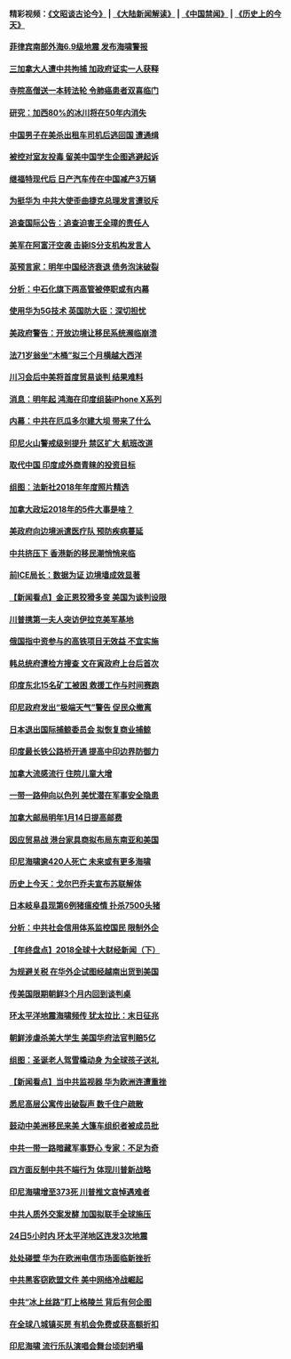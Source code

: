 #### 精彩视频：[《文昭谈古论今》](https://github.com/gfw-breaker/wenzhao/blob/master/README.md?t=12291231) | [《大陆新闻解读》](https://github.com/gfw-breaker/ntdtv-comedy/blob/master/README.md?t=12291231) | [《中国禁闻》](https://github.com/gfw-breaker/ntdtv-news/blob/master/README.md?t=12291231) | [《历史上的今天》](https://github.com/gfw-breaker/today-in-history/blob/master/README.md?t=12291231) 

#### [菲律宾南部外海6.9级地震 发布海啸警报](../pages/nsc418/n10939652.md?t=12291231) 

#### [三加拿大人遭中共拘捕 加政府证实一人获释](../pages/nsc418/n10939393.md?t=12291231) 

#### [寺院高僧送一本转法轮 令肺癌患者双喜临门](../pages/nsc418/n10937173.md?t=12291231) 

#### [研究：加西80%的冰川将在50年内消失](../pages/nsc418/n10939068.md?t=12291231) 

#### [中国男子在美杀出租车司机后逃回国 遭通缉](../pages/nsc418/n10939162.md?t=12291231) 

#### [被控对室友投毒 留美中国学生企图逃避起诉](../pages/nsc418/n10939143.md?t=12291231) 

#### [继福特现代后 日产汽车传在中国减产3万辆](../pages/nsc418/n10938892.md?t=12291231) 

#### [为挺华为 中共大使歪曲捷克总理发言遭驳斥](../pages/nsc418/n10938867.md?t=12291231) 

#### [追查国际公告：追查迫害王全璋的责任人](../pages/nsc418/n10937997.md?t=12291231) 

#### [美军在阿富汗空袭 击毙IS分支机构发言人](../pages/nsc418/n10937943.md?t=12291231) 

#### [英预言家：明年中国经济衰退 债务泡沫破裂](../pages/nsc418/n10937862.md?t=12291231) 

#### [分析：中石化旗下两高管被停职或有内幕](../pages/nsc418/n10936480.md?t=12291231) 

#### [使用华为5G技术 英国防大臣：深切担忧](../pages/nsc418/n10936847.md?t=12291231) 

#### [美政府警告：开放边境让移民系统濒临崩溃](../pages/nsc418/n10936858.md?t=12291231) 

#### [法71岁翁坐“木桶”拟三个月横越大西洋](../pages/nsc418/n10936510.md?t=12291231) 

#### [川习会后中美将首度贸易谈判 结果难料](../pages/nsc418/n10936366.md?t=12291231) 

#### [消息：明年起 鸿海在印度组装iPhone X系列](../pages/nsc418/n10936455.md?t=12291231) 

#### [内幕：中共在厄瓜多尔建大坝 带来了什么](../pages/nsc418/n10936259.md?t=12291231) 

#### [印尼火山警戒级别提升 禁区扩大 航班改道](../pages/nsc418/n10936243.md?t=12291231) 

#### [取代中国 印度成外商青睐的投资目标](../pages/nsc418/n10935215.md?t=12291231) 

#### [组图：法新社2018年年度照片精选](../pages/nsc418/n10935213.md?t=12291231) 

#### [加拿大政坛2018年的5件大事是啥？](../pages/nsc418/n10934199.md?t=12291231) 

#### [美政府向边境派遣医疗队 预防疾病蔓延](../pages/nsc418/n10934482.md?t=12291231) 

#### [中共挤压下 香港新的移民潮悄悄来临](../pages/nsc418/n10934111.md?t=12291231) 

#### [前ICE局长：数据为证 边境墙成效显著](../pages/nsc418/n10934433.md?t=12291231) 

#### [【新闻看点】金正恩狡猾多变 美国为谈判设限](../pages/nsc418/n10934183.md?t=12291231) 

#### [川普携第一夫人突访伊拉克美军基地](../pages/nsc418/n10934352.md?t=12291231) 

#### [俄国指中资参与的高铁项目无效益 不宜实施](../pages/nsc418/n10934141.md?t=12291231) 

#### [韩总统府遭检方搜查 文在寅政府上台后首次](../pages/nsc418/n10933090.md?t=12291231) 

#### [印度东北15名矿工被困 救援工作与时间赛跑](../pages/nsc418/n10933676.md?t=12291231) 

#### [印尼政府发出“极端天气”警告 促民众撤离](../pages/nsc418/n10933470.md?t=12291231) 

#### [日本退出国际捕鲸委员会 拟恢复商业捕鲸](../pages/nsc418/n10933334.md?t=12291231) 

#### [印度最长铁公路桥开通 提高中印边界防御力](../pages/nsc418/n10932809.md?t=12291231) 

#### [加拿大流感流行 住院儿童大增](../pages/nsc418/n10932744.md?t=12291231) 

#### [一带一路伸向以色列 美忧潜在军事安全隐患](../pages/nsc418/n10932712.md?t=12291231) 

#### [加拿大邮局明年1月14日提高邮费](../pages/nsc418/n10932741.md?t=12291231) 

#### [因应贸易战 港台家具商拟布局东南亚和美国](../pages/nsc418/n10932654.md?t=12291231) 

#### [印尼海啸逾420人死亡 未来或有更多海啸](../pages/nsc418/n10932350.md?t=12291231) 

#### [历史上今天：戈尔巴乔夫宣布苏联解体](../pages/nsc418/n10932195.md?t=12291231) 

#### [日本岐阜县现第6例猪瘟疫情 扑杀7500头猪](../pages/nsc418/n10931585.md?t=12291231) 

#### [分析：中共社会信用体系监控国民 限制外企](../pages/nsc418/n10928781.md?t=12291231) 

#### [【年终盘点】2018全球十大财经新闻（下）](../pages/nsc418/n10918551.md?t=12291231) 

#### [为规避关税 在华外企试图经越南出货到美国](../pages/nsc418/n10931698.md?t=12291231) 

#### [传美国限期朝鲜3个月内回到谈判桌](../pages/nsc418/n10931073.md?t=12291231) 

#### [环太平洋地震海啸频传 犹太拉比：末日征兆](../pages/nsc418/n10931369.md?t=12291231) 

#### [朝鲜涉虐杀美大学生 美国华府法官判赔5亿](../pages/nsc418/n10931032.md?t=12291231) 

#### [组图：圣诞老人驾雪橇动身 为全球孩子送礼](../pages/nsc418/n10930732.md?t=12291231) 

#### [【新闻看点】当中共监视器 华为欧洲连遭重挫](../pages/nsc418/n10930646.md?t=12291231) 

#### [悉尼高层公寓传出破裂声 数千住户疏散](../pages/nsc418/n10930665.md?t=12291231) 

#### [鼓动中美洲移民来美 大篷车组织者被成员批](../pages/nsc418/n10930604.md?t=12291231) 

#### [中共一带一路暗藏军事野心 专家：不足为奇](../pages/nsc418/n10930595.md?t=12291231) 

#### [四方面反制中共不端行为 体现川普新战略](../pages/nsc418/n10930171.md?t=12291231) 

#### [印尼海啸增至373死 川普推文哀悼遇难者](../pages/nsc418/n10929896.md?t=12291231) 

#### [中共人质外交案发酵 加国拟联手全球施压](../pages/nsc418/n10928999.md?t=12291231) 

#### [24日5小时内 环太平洋地区连发3次地震](../pages/nsc418/n10929109.md?t=12291231) 

#### [处处碰壁 华为在欧洲电信市场面临新挫折](../pages/nsc418/n10929057.md?t=12291231) 

#### [中共黑客窃欧盟文件 美中网络冷战崛起](../pages/nsc418/n10928801.md?t=12291231) 

#### [中共“冰上丝路”盯上格陵兰 背后有何企图](../pages/nsc418/n10926007.md?t=12291231) 

#### [在全球八城镇买房 有机会免费或获高额折扣](../pages/nsc418/n10927163.md?t=12291231) 

#### [印尼海啸 流行乐队演唱会舞台顷刻坍塌](../pages/nsc418/n10927974.md?t=12291231) 

